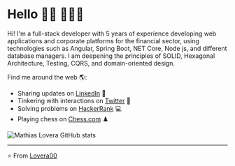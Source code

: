 # Hello 👋🏾 👩🏾‍💻

Hi! I'm a full-stack developer with 5 years of experience developing web applications and corporate platforms for the financial sector, using technologies such as Angular, Spring Boot, NET Core, Node js, and different database managers. I am deepening the principles of SOLID, Hexagonal Architecture, Testing, CQRS, and domain-oriented design.

Find me around the web 🌎:
- Sharing updates on <a href="https://www.linkedin.com/in/mathiaslovera/">LinkedIn</a> 💼
- Tinkering with interactions on <a href="https://twitter.com/00Lovera">Twitter</a> 🏓
- Solving problems on <a href="https://www.hackerrank.com/mathiasalejandr1">HackerRank</a> 💻
- Playing chess on <a href="https://www.chess.com/member/mathias_lovera">Chess.com</a> ♟️
    

![Mathias Lovera GitHub stats](https://github-readme-stats.vercel.app/api?username=lovera00&show_icons=true&theme=)



---
⭐️ From [Lovera00](https://github.com/Lovera00)
